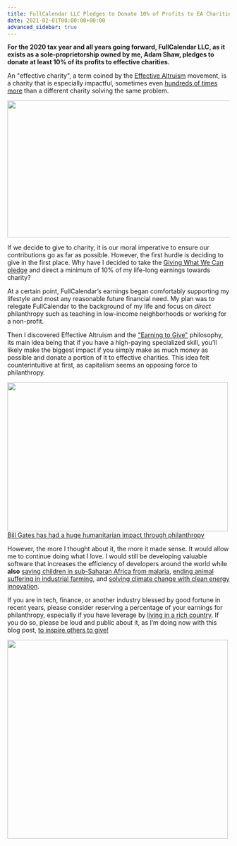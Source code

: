 ```yaml
---
title: FullCalendar LLC Pledges to Donate 10% of Profits to EA Charities
date: 2021-02-01T00:00:00+00:00
advanced_sidebar: true
---
```


**For the 2020 tax year and all years going forward, FullCalendar LLC, as it exists as a sole-proprietorship owned by me, Adam Shaw, pledges to donate at least 10% of its profits to effective charities.**

An "effective charity", a term coined by the [Effective Altruism](https://www.effectivealtruism.org/articles/introduction-to-effective-altruism/) movement, is a charity that is especially impactful, sometimes even [hundreds of times more](https://www.givingwhatwecan.org/charity-comparisons/) than a different charity solving the same problem.

<div class='image-with-caption'>
  <a href='https://www.givingwhatwecan.org/charity-comparisons/'>
    <img src='{{ site.baseurl }}/assets/images/blog/ea/effectiveness-graph.png' width='604' height='310'>
  </a>
</div>

If we decide to give to charity, it is our moral imperative to ensure our contributions go as far as possible. However, the first hurdle is deciding to give in the first place. Why have I decided to take the [Giving What We Can pledge](https://www.givingwhatwecan.org/pledge/) and direct a minimum of 10% of my life-long earnings towards charity?

At a certain point, FullCalendar’s earnings began comfortably supporting my lifestyle and most any reasonable future financial need. My plan was to relegate FullCalendar to the background of my life and focus on *direct* philanthropy such as teaching in low-income neighborhoods or working for a non-profit.

Then I discovered Effective Altruism and the ["Earning to Give"](https://80000hours.org/articles/earning-to-give/) philosophy, its main idea being that if you have a high-paying specialized skill, you’ll likely make the biggest impact if you simply make as much money as possible and donate a portion of it to effective charities. This idea felt counterintuitive at first, as capitalism seems an opposing force to philanthropy.

<div class='image-with-caption'>
  <a href='https://80000hours.org/articles/earning-to-give/'>
    <img src='{{ site.baseurl }}/assets/images/blog/ea/gates.jpg' width='500' height='337'>
    <span>Bill Gates has had a huge humanitarian impact through philanthropy</span>
  </a>
</div>

However, the more I thought about it, the more it made sense. It would allow me to continue doing what I love. I would still be developing valuable software that increases the efficiency of developers around the world while <strong class='really-strong'>also</strong> [saving children in sub-Saharan Africa from malaria](https://www.givewell.org/), [ending animal suffering in industrial farming](https://www.openphilanthropy.org/focus/us-policy/farm-animal-welfare), and [solving climate change with clean energy innovation](https://founderspledge.com/funds/climate-change-fund).

If you are in tech, finance, or another industry blessed by good fortune in recent years, please consider reserving a percentage of your earnings for philanthropy, especially if you have leverage by [living in a rich country](https://howrichami.givingwhatwecan.org/how-rich-am-i). If you do so, please be loud and public about it, as I’m doing now with this blog post, [to inspire others to give!](https://www.givingwhatwecan.org/post/2015/12/why-you-should-be-public-good-deeds/)

<a href='https://www.givingwhatwecan.org/pledge/'>
  <img src='{{ site.baseurl }}/assets/images/blog/ea/pledge.jpg' width='500' height='450'>
</a>
